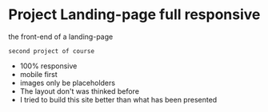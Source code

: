 # Project Landing-page full responsive

the front-end of a landing-page

```
second project of course
```

* 100% responsive
* mobile first
* images only be placeholders
* The layout don't was thinked before
* I tried to build this site better than what has been presented

